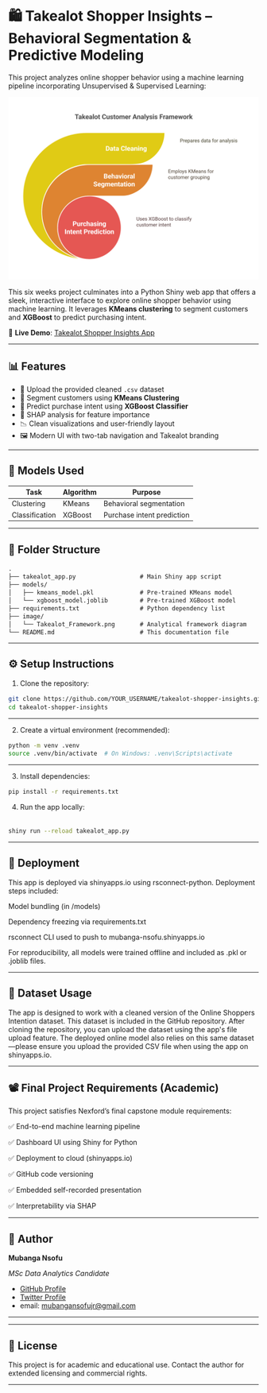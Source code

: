 # 🛍️ Takealot Shopper Insights – Behavioral Segmentation & Predictive Modeling

This project analyzes online shopper behavior using a machine learning pipeline incorporating Unsupervised & Supervised Learning:

![Takealot Analytics Framework](image/Takealot_Framework.png)

This six weeks project culminates into a Python Shiny web app that offers a sleek, interactive interface to explore online shopper behavior using machine learning. It leverages **KMeans clustering** to segment customers and **XGBoost** to predict purchasing intent.

🔗 **Live Demo**: [Takealot Shopper Insights App](https://mubanga-nsofu.shinyapps.io/takealot_shopper_insights/)

---

## 📊 Features

- 📁 Upload the provided cleaned `.csv` dataset
- 📌 Segment customers using **KMeans Clustering**
- 🔮 Predict purchase intent using **XGBoost Classifier**
- 🧠 SHAP analysis for feature importance
- 📉 Clean visualizations and user-friendly layout
- 🖼️ Modern UI with two-tab navigation and Takealot branding

---

## 🤖 Models Used

| Task            | Algorithm | Purpose                        |
|-----------------|-----------|--------------------------------|
| Clustering      | KMeans    | Behavioral segmentation        |
| Classification  | XGBoost   | Purchase intent prediction     |

---

## 📁 Folder Structure

```plaintext
.
├── takealot_app.py                  # Main Shiny app script
├── models/
│   ├── kmeans_model.pkl             # Pre-trained KMeans model
│   └── xgboost_model.joblib         # Pre-trained XGBoost model
├── requirements.txt                 # Python dependency list
├── image/
│   └── Takealot_Framework.png       # Analytical framework diagram
└── README.md                        # This documentation file
```

---
## ⚙️ Setup Instructions

1. Clone the repository:

```bash
git clone https://github.com/YOUR_USERNAME/takealot-shopper-insights.git
cd takealot-shopper-insights

```

---

2. Create a virtual environment (recommended):
``` bash
python -m venv .venv
source .venv/bin/activate  # On Windows: .venv\Scripts\activate
```

---
3. Install dependencies:

``` bash
pip install -r requirements.txt

```

4. Run the app locally:

```bash

shiny run --reload takealot_app.py

```

---
## 🚀  Deployment
This app is deployed via shinyapps.io using rsconnect-python. Deployment steps included:

Model bundling (in /models)

Dependency freezing via requirements.txt

rsconnect CLI used to push to mubanga-nsofu.shinyapps.io

For reproducibility, all models were trained offline and included as .pkl or .joblib files.

---
## 📂  Dataset Usage
The app is designed to work with a cleaned version of the Online Shoppers Intention dataset. This dataset is included in the GitHub repository. After cloning the repository, you can upload the dataset using the app's file upload feature. 
The deployed online model also relies on this same dataset—please ensure you upload the provided CSV file when using the app on shinyapps.io.

---

## 📽️ Final Project Requirements (Academic)
This project satisfies Nexford’s final capstone module requirements:

✅ End-to-end machine learning pipeline

✅ Dashboard UI using Shiny for Python

✅ Deployment to cloud (shinyapps.io)

✅ GitHub code versioning

✅ Embedded self-recorded presentation

✅ Interpretability via SHAP

---

## 📢  Author
**Mubanga Nsofu**

*MSc Data Analytics Candidate*
- [GitHub Profile](https://github.com/RProDigest/)
- [Twitter Profile](https://x.com/rprodigest)
- email: mubangansofujr@gmail.com

---

---
## 📝 License
This project is for academic and educational use. Contact the author for extended licensing and commercial rights.

---
